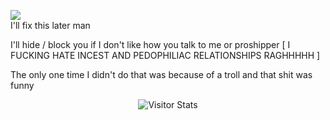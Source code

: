 ![](https://files.catbox.moe/wsrbp6.png)<br/>
I'll fix this later man

I'll hide / block you if I don't like how you talk to me or proshipper [ I FUCKING HATE INCEST AND PEDOPHILIAC RELATIONSHIPS RAGHHHHH ]

The only one time I didn't do that was because of a troll and that shit was funny

  <div align="center">
        <img alt="Visitor Stats" 
            src="https://widgetbite.com/stats/godbotherer"/>  
  </div>
